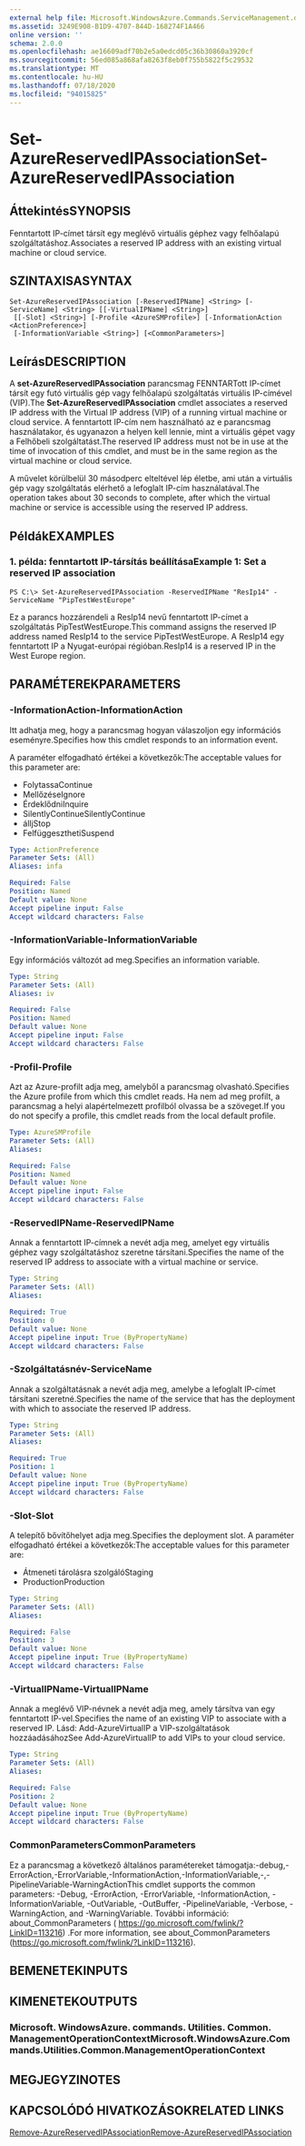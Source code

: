 ```yaml
---
external help file: Microsoft.WindowsAzure.Commands.ServiceManagement.dll-Help.xml
ms.assetid: 3249E908-B1D9-4707-844D-168274F1A466
online version: ''
schema: 2.0.0
ms.openlocfilehash: ae16609adf70b2e5a0edcd05c36b30860a3920cf
ms.sourcegitcommit: 56ed085a868afa8263f8eb0f755b5822f5c29532
ms.translationtype: MT
ms.contentlocale: hu-HU
ms.lasthandoff: 07/18/2020
ms.locfileid: "94015825"
---
```

# <span data-ttu-id="933e4-101">Set-AzureReservedIPAssociation</span><span class="sxs-lookup"><span data-stu-id="933e4-101">Set-AzureReservedIPAssociation</span></span>

## <span data-ttu-id="933e4-102">Áttekintés</span><span class="sxs-lookup"><span data-stu-id="933e4-102">SYNOPSIS</span></span>
<span data-ttu-id="933e4-103">Fenntartott IP-címet társít egy meglévő virtuális géphez vagy felhőalapú szolgáltatáshoz.</span><span class="sxs-lookup"><span data-stu-id="933e4-103">Associates a reserved IP address with an existing virtual machine or cloud service.</span></span>

## <span data-ttu-id="933e4-104">SZINTAXISA</span><span class="sxs-lookup"><span data-stu-id="933e4-104">SYNTAX</span></span>

```
Set-AzureReservedIPAssociation [-ReservedIPName] <String> [-ServiceName] <String> [[-VirtualIPName] <String>]
 [[-Slot] <String>] [-Profile <AzureSMProfile>] [-InformationAction <ActionPreference>]
 [-InformationVariable <String>] [<CommonParameters>]
```

## <span data-ttu-id="933e4-105">Leírás</span><span class="sxs-lookup"><span data-stu-id="933e4-105">DESCRIPTION</span></span>
<span data-ttu-id="933e4-106">A **set-AzureReservedIPAssociation** parancsmag FENNTARTott IP-címet társít egy futó virtuális gép vagy felhőalapú szolgáltatás virtuális IP-címével (VIP).</span><span class="sxs-lookup"><span data-stu-id="933e4-106">The **Set-AzureReservedIPAssociation** cmdlet associates a reserved IP address with the Virtual IP address (VIP) of a running virtual machine or cloud service.</span></span>
<span data-ttu-id="933e4-107">A fenntartott IP-cím nem használható az e parancsmag használatakor, és ugyanazon a helyen kell lennie, mint a virtuális gépet vagy a Felhőbeli szolgáltatást.</span><span class="sxs-lookup"><span data-stu-id="933e4-107">The reserved IP address must not be in use at the time of invocation of this cmdlet, and must be in the same region as the virtual machine or cloud service.</span></span>

<span data-ttu-id="933e4-108">A művelet körülbelül 30 másodperc elteltével lép életbe, ami után a virtuális gép vagy szolgáltatás elérhető a lefoglalt IP-cím használatával.</span><span class="sxs-lookup"><span data-stu-id="933e4-108">The operation takes about 30 seconds to complete, after which the virtual machine or service is accessible using the reserved IP address.</span></span>

## <span data-ttu-id="933e4-109">Példák</span><span class="sxs-lookup"><span data-stu-id="933e4-109">EXAMPLES</span></span>

### <span data-ttu-id="933e4-110">1. példa: fenntartott IP-társítás beállítása</span><span class="sxs-lookup"><span data-stu-id="933e4-110">Example 1: Set a reserved IP association</span></span>
```
PS C:\> Set-AzureReservedIPAssociation -ReservedIPName "ResIp14" -ServiceName "PipTestWestEurope"
```

<span data-ttu-id="933e4-111">Ez a parancs hozzárendeli a ResIp14 nevű fenntartott IP-címet a szolgáltatás PipTestWestEurope.</span><span class="sxs-lookup"><span data-stu-id="933e4-111">This command assigns the reserved IP address named ResIp14 to the service PipTestWestEurope.</span></span>
<span data-ttu-id="933e4-112">A ResIp14 egy fenntartott IP a Nyugat-európai régióban.</span><span class="sxs-lookup"><span data-stu-id="933e4-112">ResIp14 is a reserved IP in the West Europe region.</span></span>

## <span data-ttu-id="933e4-113">PARAMÉTEREK</span><span class="sxs-lookup"><span data-stu-id="933e4-113">PARAMETERS</span></span>

### <span data-ttu-id="933e4-114">-InformationAction</span><span class="sxs-lookup"><span data-stu-id="933e4-114">-InformationAction</span></span>
<span data-ttu-id="933e4-115">Itt adhatja meg, hogy a parancsmag hogyan válaszoljon egy információs eseményre.</span><span class="sxs-lookup"><span data-stu-id="933e4-115">Specifies how this cmdlet responds to an information event.</span></span>

<span data-ttu-id="933e4-116">A paraméter elfogadható értékei a következők:</span><span class="sxs-lookup"><span data-stu-id="933e4-116">The acceptable values for this parameter are:</span></span>

- <span data-ttu-id="933e4-117">Folytassa</span><span class="sxs-lookup"><span data-stu-id="933e4-117">Continue</span></span>
- <span data-ttu-id="933e4-118">Mellőzése</span><span class="sxs-lookup"><span data-stu-id="933e4-118">Ignore</span></span>
- <span data-ttu-id="933e4-119">Érdeklődni</span><span class="sxs-lookup"><span data-stu-id="933e4-119">Inquire</span></span>
- <span data-ttu-id="933e4-120">SilentlyContinue</span><span class="sxs-lookup"><span data-stu-id="933e4-120">SilentlyContinue</span></span>
- <span data-ttu-id="933e4-121">állj</span><span class="sxs-lookup"><span data-stu-id="933e4-121">Stop</span></span>
- <span data-ttu-id="933e4-122">Felfüggesztheti</span><span class="sxs-lookup"><span data-stu-id="933e4-122">Suspend</span></span>

```yaml
Type: ActionPreference
Parameter Sets: (All)
Aliases: infa

Required: False
Position: Named
Default value: None
Accept pipeline input: False
Accept wildcard characters: False
```

### <span data-ttu-id="933e4-123">-InformationVariable</span><span class="sxs-lookup"><span data-stu-id="933e4-123">-InformationVariable</span></span>
<span data-ttu-id="933e4-124">Egy információs változót ad meg.</span><span class="sxs-lookup"><span data-stu-id="933e4-124">Specifies an information variable.</span></span>

```yaml
Type: String
Parameter Sets: (All)
Aliases: iv

Required: False
Position: Named
Default value: None
Accept pipeline input: False
Accept wildcard characters: False
```

### <span data-ttu-id="933e4-125">-Profil</span><span class="sxs-lookup"><span data-stu-id="933e4-125">-Profile</span></span>
<span data-ttu-id="933e4-126">Azt az Azure-profilt adja meg, amelyből a parancsmag olvasható.</span><span class="sxs-lookup"><span data-stu-id="933e4-126">Specifies the Azure profile from which this cmdlet reads.</span></span>
<span data-ttu-id="933e4-127">Ha nem ad meg profilt, a parancsmag a helyi alapértelmezett profilból olvassa be a szöveget.</span><span class="sxs-lookup"><span data-stu-id="933e4-127">If you do not specify a profile, this cmdlet reads from the local default profile.</span></span>

```yaml
Type: AzureSMProfile
Parameter Sets: (All)
Aliases: 

Required: False
Position: Named
Default value: None
Accept pipeline input: False
Accept wildcard characters: False
```

### <span data-ttu-id="933e4-128">-ReservedIPName</span><span class="sxs-lookup"><span data-stu-id="933e4-128">-ReservedIPName</span></span>
<span data-ttu-id="933e4-129">Annak a fenntartott IP-címnek a nevét adja meg, amelyet egy virtuális géphez vagy szolgáltatáshoz szeretne társítani.</span><span class="sxs-lookup"><span data-stu-id="933e4-129">Specifies the name of the reserved IP address to associate with a virtual machine or service.</span></span>

```yaml
Type: String
Parameter Sets: (All)
Aliases: 

Required: True
Position: 0
Default value: None
Accept pipeline input: True (ByPropertyName)
Accept wildcard characters: False
```

### <span data-ttu-id="933e4-130">-Szolgáltatásnév</span><span class="sxs-lookup"><span data-stu-id="933e4-130">-ServiceName</span></span>
<span data-ttu-id="933e4-131">Annak a szolgáltatásnak a nevét adja meg, amelybe a lefoglalt IP-címet társítani szeretné.</span><span class="sxs-lookup"><span data-stu-id="933e4-131">Specifies the name of the service that has the deployment with which to associate the reserved IP address.</span></span>

```yaml
Type: String
Parameter Sets: (All)
Aliases: 

Required: True
Position: 1
Default value: None
Accept pipeline input: True (ByPropertyName)
Accept wildcard characters: False
```

### <span data-ttu-id="933e4-132">-Slot</span><span class="sxs-lookup"><span data-stu-id="933e4-132">-Slot</span></span>
<span data-ttu-id="933e4-133">A telepítő bővítőhelyet adja meg.</span><span class="sxs-lookup"><span data-stu-id="933e4-133">Specifies the deployment slot.</span></span>
<span data-ttu-id="933e4-134">A paraméter elfogadható értékei a következők:</span><span class="sxs-lookup"><span data-stu-id="933e4-134">The acceptable values for this parameter are:</span></span>

- <span data-ttu-id="933e4-135">Átmeneti tárolásra szolgáló</span><span class="sxs-lookup"><span data-stu-id="933e4-135">Staging</span></span>
- <span data-ttu-id="933e4-136">Production</span><span class="sxs-lookup"><span data-stu-id="933e4-136">Production</span></span>

```yaml
Type: String
Parameter Sets: (All)
Aliases: 

Required: False
Position: 3
Default value: None
Accept pipeline input: True (ByPropertyName)
Accept wildcard characters: False
```

### <span data-ttu-id="933e4-137">-VirtualIPName</span><span class="sxs-lookup"><span data-stu-id="933e4-137">-VirtualIPName</span></span>
<span data-ttu-id="933e4-138">Annak a meglévő VIP-névnek a nevét adja meg, amely társítva van egy fenntartott IP-vel.</span><span class="sxs-lookup"><span data-stu-id="933e4-138">Specifies the name of an existing VIP to associate with a reserved IP.</span></span>
<span data-ttu-id="933e4-139">Lásd: Add-AzureVirtualIP a VIP-szolgáltatások hozzáadásához</span><span class="sxs-lookup"><span data-stu-id="933e4-139">See Add-AzureVirtualIP to add VIPs to your cloud service.</span></span>

```yaml
Type: String
Parameter Sets: (All)
Aliases: 

Required: False
Position: 2
Default value: None
Accept pipeline input: True (ByPropertyName)
Accept wildcard characters: False
```

### <span data-ttu-id="933e4-140">CommonParameters</span><span class="sxs-lookup"><span data-stu-id="933e4-140">CommonParameters</span></span>
<span data-ttu-id="933e4-141">Ez a parancsmag a következő általános paramétereket támogatja:-debug,-ErrorAction,-ErrorVariable,-InformationAction,-InformationVariable,-,-PipelineVariable-WarningAction</span><span class="sxs-lookup"><span data-stu-id="933e4-141">This cmdlet supports the common parameters: -Debug, -ErrorAction, -ErrorVariable, -InformationAction, -InformationVariable, -OutVariable, -OutBuffer, -PipelineVariable, -Verbose, -WarningAction, and -WarningVariable.</span></span> <span data-ttu-id="933e4-142">További információ: about_CommonParameters ( https://go.microsoft.com/fwlink/?LinkID=113216) .</span><span class="sxs-lookup"><span data-stu-id="933e4-142">For more information, see about_CommonParameters (https://go.microsoft.com/fwlink/?LinkID=113216).</span></span>

## <span data-ttu-id="933e4-143">BEMENETEK</span><span class="sxs-lookup"><span data-stu-id="933e4-143">INPUTS</span></span>

## <span data-ttu-id="933e4-144">KIMENETEK</span><span class="sxs-lookup"><span data-stu-id="933e4-144">OUTPUTS</span></span>

### <span data-ttu-id="933e4-145">Microsoft. WindowsAzure. commands. Utilities. Common. ManagementOperationContext</span><span class="sxs-lookup"><span data-stu-id="933e4-145">Microsoft.WindowsAzure.Commands.Utilities.Common.ManagementOperationContext</span></span>

## <span data-ttu-id="933e4-146">MEGJEGYZI</span><span class="sxs-lookup"><span data-stu-id="933e4-146">NOTES</span></span>

## <span data-ttu-id="933e4-147">KAPCSOLÓDÓ HIVATKOZÁSOK</span><span class="sxs-lookup"><span data-stu-id="933e4-147">RELATED LINKS</span></span>

[<span data-ttu-id="933e4-148">Remove-AzureReservedIPAssociation</span><span class="sxs-lookup"><span data-stu-id="933e4-148">Remove-AzureReservedIPAssociation</span></span>](./Remove-AzureReservedIPAssociation.md)


